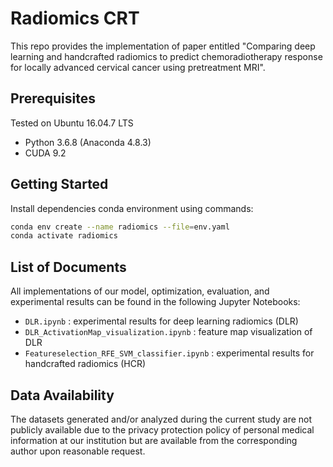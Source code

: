# Radiomics CRT

This repo provides the implementation of paper entitled "Comparing deep learning and handcrafted radiomics to predict chemoradiotherapy response for locally advanced cervical cancer using pretreatment MRI".

## Prerequisites

Tested on Ubuntu 16.04.7 LTS

- Python 3.6.8 (Anaconda 4.8.3)
- CUDA 9.2

## Getting Started

Install dependencies conda environment using commands:

```bash
conda env create --name radiomics --file=env.yaml
conda activate radiomics
```

## List of Documents

All implementations of our model, optimization, evaluation, and experimental results can be found in the following Jupyter Notebooks:

- `DLR.ipynb` : experimental results for deep learning radiomics (DLR)
- `DLR_ActivationMap_visualization.ipynb` : feature map visualization of DLR
- `Featureselection_RFE_SVM_classifier.ipynb` : experimental results for handcrafted radiomics (HCR)

## Data Availability

The datasets generated and/or analyzed during the current study are not publicly available due to the privacy protection policy of personal medical information at our institution but are available from the corresponding author upon reasonable request.
